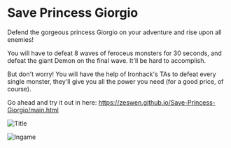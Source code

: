 # Save Princess Giorgio
Defend the gorgeous princess Giorgio on your adventure and rise upon all enemies!  

You will have to defeat 8 waves of feroceus monsters for 30 seconds, and defeat the giant Demon on the final wave. It'll be hard to accomplish.

But don't worry! You will have the help of Ironhack's TAs to defeat every single monster, they'll give you all the power you need (for a good price, of course).

Go ahead and try it out in here: https://zeswen.github.io/Save-Princess-Giorgio/main.html

![Title]("")

![Ingame](https://i.imgur.com/4nYArRY.png)

